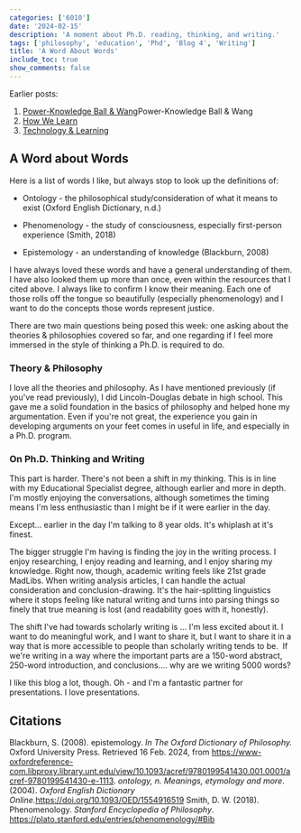 ```yaml
---
categories: ['6010']
date: '2024-02-15'
description: 'A moment about Ph.D. reading, thinking, and writing.'
tags: ['philosophy', 'education', 'Phd', 'Blog 4', 'Writing']
title: 'A Word About Words'
include_toc: true
show_comments: false
---
```

Earlier posts:
1. [Power-Knowledge Ball & Wang](<../1706239959033-Power-Knowledge-Ball-/Power-Knowledge Ball & Wang.md>)Power-Knowledge Ball & Wang
2. [How We Learn](</workspaces/PhDWebsite/content/posts/1706848252285-How-We-Learn/index.md>)
3. [Technology & Learning](../1707449803155-Can-you-please-just-stop-touching-your-Chromebook?/index.md)

## A Word about Words

Here is a list of words I like, but always stop to look up the definitions of:

- Ontology - the philosophical study/consideration of what it means to exist (Oxford English Dictionary, n.d.)

- Phenomenology - the study of consciousness, especially first-person experience (Smith, 2018)

- Epistemology - an understanding of knowledge (Blackburn, 2008)

I have always loved these words and have a general understanding of them. I have also looked them up more than once, even within the resources that I cited above. I always like to confirm I know their meaning. Each one of those rolls off the tongue so beautifully (especially phenomenology) and I want to do the concepts those words represent justice.

There are two main questions being posed this week: one asking about the theories & philosophies covered so far, and one regarding if I feel more immersed in the style of thinking a Ph.D. is required to do.

### Theory & Philosophy

I love all the theories and philosophy. As I have mentioned previously (if you've read previously), I did Lincoln-Douglas debate in high school. This gave me a solid foundation in the basics of philosophy and helped hone my argumentation. Even if you're not great, the experience you gain in developing arguments on your feet comes in useful in life, and especially in a Ph.D. program.

### On Ph.D. Thinking and Writing

This part is harder. There's not been a shift in my thinking. This is in line with my Educational Specialist degree, although earlier and more in depth. I'm mostly enjoying the conversations, although sometimes the timing means I'm less enthusiastic than I might be if it were earlier in the day.

Except... earlier in the day I'm talking to 8 year olds. It's whiplash at it's finest.

The bigger struggle I'm having is finding the joy in the writing process. I enjoy researching, I enjoy reading and learning, and I enjoy sharing my knowledge. Right now, though, academic writing feels like 21st grade MadLibs. When writing analysis articles, I can handle the actual consideration and conclusion-drawing. It's the hair-splitting linguistics where it stops feeling like natural writing and turns into parsing things so finely that true meaning is lost (and readability goes with it, honestly).

The shift I've had towards scholarly writing is ... I'm less excited about it. I want to do meaningful work, and I want to share it, but I want to share it in a way that is more accessible to people than scholarly writing tends to be.  If we're writing in a way where the important parts are a 150-word abstract, 250-word introduction, and conclusions.... why are we writing 5000 words?

I like this blog a lot, though. Oh - and I'm a fantastic partner for presentations. I love presentations.

## Citations

Blackburn, S. (2008). epistemology. *In The Oxford Dictionary of Philosophy.* Oxford University Press. Retrieved 16 Feb. 2024, from https://www-oxfordreference-com.libproxy.library.unt.edu/view/10.1093/acref/9780199541430.001.0001/acref-9780199541430-e-1113.
*ontology, n. Meanings, etymology and more*. (2004). *Oxford English Dictionary Online.*<https://doi.org/10.1093/OED/1554916519>
Smith, D. W. (2018). Phenomenology. *Stanford Encyclopedia of Philosophy*. <https://plato.stanford.edu/entries/phenomenology/#Bib>
